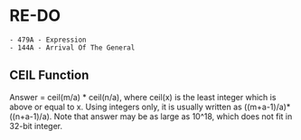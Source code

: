 
# RE-DO

    - 479A - Expression
    - 144A - Arrival Of The General

## CEIL Function

Answer = ceil(m/a) * ceil(n/a), where ceil(x) is the least integer which is above or equal to x. Using integers only, it is usually written as ((m+a-1)/a)*((n+a-1)/a). Note that answer may be as large as 10^18, which does not fit in 32-bit integer.

